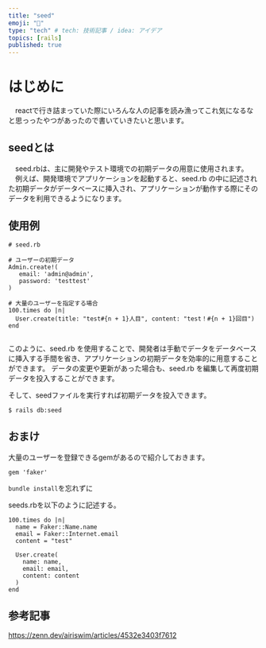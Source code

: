 ```yaml
---
title: "seed"
emoji: "🌊"
type: "tech" # tech: 技術記事 / idea: アイデア
topics: [rails]
published: true
---
```

# はじめに
　reactで行き詰まっていた際にいろんな人の記事を読み漁ってこれ気になるなと思っったやつがあったので書いていきたいと思います。

## seedとは
　seed.rbは、主に開発やテスト環境での初期データの用意に使用されます。
　例えば、開発環境でアプリケーションを起動すると、seed.rb の中に記述された初期データがデータベースに挿入され、アプリケーションが動作する際にそのデータを利用できるようになります。

## 使用例
```
# seed.rb

# ユーザーの初期データ
Admin.create!(
   email: 'admin@admin',
   password: 'testtest'
)

# 大量のユーザーを指定する場合
100.times do |n|
  User.create(title: "test#{n + 1}人目", content: "test！#{n + 1}回目")
end


```
このように、seed.rb を使用することで、開発者は手動でデータをデータベースに挿入する手間を省き、アプリケーションの初期データを効率的に用意することができます。
データの変更や更新があった場合も、seed.rb を編集して再度初期データを投入することができます。

そして、seedファイルを実行すれば初期データを投入できます。
```
$ rails db:seed

```

## おまけ
大量のユーザーを登録できるgemがあるので紹介しておきます。
```
gem 'faker'
```
`bundle install`を忘れずに


seeds.rbを以下のように記述する。
```
100.times do |n|
  name = Faker::Name.name
  email = Faker::Internet.email
  content = "test"

  User.create(
    name: name,
    email: email,
    content: content
  )
end
```

## 参考記事
https://zenn.dev/airiswim/articles/4532e3403f7612